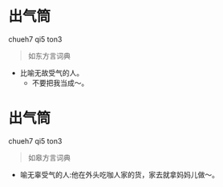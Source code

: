 # 出气筒
chueh7 qi5 ton3
> 如东方言词典
- 比喻无故受气的人。
  - 不要把我当成～。

# 出气筒
chueh7 qi5 ton3
> 如皋方言词典
- 喻无辜受气的人:他在外头吃咖人家的货，家去就拿妈妈儿做～。
